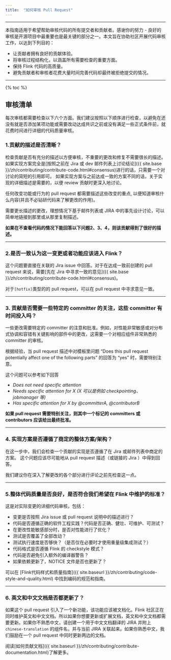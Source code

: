 ```yaml
---
title:  "如何审核 Pull Request"
---
```


<hr />

本指南适用于希望帮助审核代码的所有提交者和贡献者。感谢你的努力 - 良好的审核是开源项目中最重要也是最关键的部分之一。本文旨在协助社区开展代码审核工作，以达到下列目的：

* 让贡献者拥有良好的贡献体验。
* 将审核过程结构化，以涵盖所有需要检查的重要方面。
* 保持 Flink 代码的高质量。
* 避免贡献者和审核者花费大量时间完善代码却最终被拒绝提交的情况。

----

{% toc %}

## 审核清单

每次审核都需要检查以下六个方面。我们建议按照以下顺序进行检查，以避免在还没有就是否添加某项功能或需要改动达成共识之前或没有满足一些正式条件前，就花费时间进行详细的代码质量审核。

### 1.贡献的描述是否清晰？

检查贡献是否有充分的描述以方便审核，不重要的更改和修复不需要很长的描述。如果实现方案完全是[按照之前在 Jira 或 dev 邮件列表上讨论结论]({{ site.base }}/zh/contributing/contribute-code.html#consensus)进行的话，只需要一个对讨论的简短的引用即可。
如果实现方案与之前达成一致的方案不同的话，关于实现的详细描述是需要的，以便 review 贡献时更深入地讨论。


任何改变功能或行为的 pull request 都需要描述这些改变的重点, 以便知道审核什么内容(并且不必钻研代码来了解更改的作用)。

需要更长描述的更改，理想情况下基于邮件列表或 JIRA 中的事先设计讨论，可以简单地链接到那里或从那里复制描述。

**如果在不查看代码的情况下能回答以下问题2、3、4，则该贡献得到了很好的描述。**

-----

### 2.是否一致认为这一变更或者功能应该进入 Flink？

这个问题要直接在关联的 Jira issue 中回答。对于在达成一致前创建的 pull request 来说，需要[先在 Jira 中寻求一致的意见]({{ site.base }}/zh/contributing/contribute-code.html#consensus)。

对于`[hotfix]`类型的的 pull request，可以在 pull request 中寻求意见一致。

-----

### 3. 贡献是否需要一些特定的 committer 的关注，这些 committer 有时间投入吗？

一些更改需要特定的 committer 的注意和批准。例如，对性能非常敏感或对分布式协调和容错有关键影响的部件中的更改，这需要一个对相应组件非常熟悉的 committer 的审核。

根据经验，当 pull request 描述中对模板里问题 “Does this pull request potentially affect one of the following parts” 的回答为 “yes” 时，需要特别注意。

这个问题可以参考如下回答

* *Does not need specific attention*
* *Needs specific attention for X (X 可以是例如 checkpointing、jobmanager 等)*
* *Has specific attention for X by @committerA, @contributorB*

**如果 pull request 需要特别关注，则其中一个标记的 committers 或 contributors 应该给出最终批准。**

----

### 4. 实现方案是否遵循了商定的整体方案/架构？

在这一步中，我们会检查一个贡献的实现是否遵循了在 Jira 或邮件列表中商定的方案。
这个问题应该尽可能地从 pull request 描述（或链接的 Jira ）中得到回答。

我们建议你在深入了解更改的各个部分进行评论之前先检查这一点。

----

### 5.整体代码质量是否良好，是否符合我们希望在 Flink 中维护的标准？

这是对实际变更的详细代码审核，包括：

* 变更是否按照 Jira issue 或 pull request 说明中的描述进行？
* 代码是否遵循正确的软件工程实践？代码是否正确、健壮、可维护、可测试？
* 在更改性能敏感部分时，是否对性能进行了优化？
* 测试是否覆盖了全部改动？
* 测试执行速度是否够快？（是否仅在必要时才使用重量级集成测试？）
* 代码格式是否遵循 Flink 的 checkstyle 模式？
* 代码是否避免引入额外的编译器警告？
* 如果依赖更新了，NOTICE 文件是否也更新了？

可以在 [Flink代码样式和质量指南]({{ site.baseurl }}/zh/contributing/code-style-and-quality.html) 中找到编码的规范和指南。

----

### 6. 英文和中文文档是否都更新了？

如果这个 pull request 引入了一个新功能，该功能应该被文档化。Flink 社区正在同时维护英文和中文文档。所以如果你想要更新或扩展文档，英文和中文文档都需要更新。如果你不熟悉中文，请创建一个用于中文文档翻译的 JIRA 并附上 `chinese-translation` 的组件名，并与当前 JIRA 关联起来。如果你熟悉中文，我们鼓励在一个 pull request 中同时更新两边的文档。

阅读[如何贡献文档]({{ site.baseurl }}/zh/contributing/contribute-documentation.html)了解更多。



